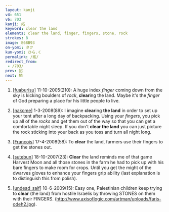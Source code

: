 ```yaml
---
layout: kanji
v4: 651
v6: 703
kanji: 拓
keyword: clear the land
elements: clear the land, finger, fingers, stone, rock
strokes: 8
image: E68B93
on-yomi: タク
kun-yomi: ひら.く
permalink: /拓/
redirect_from:
 - /703/
prev: 招
next: 拍
---
```


1) [<a href="http://kanji.koohii.com/profile/fuaburisu">fuaburisu</a>] 11-10-2005(210): A huge index <em>finger</em> coming down from the sky is kicking boulders of <em>rock</em>,<strong> clear</strong>ing the land. Maybe it&#039;s the <em>finger</em> of God preparing a place for his little people to live.

2) [<a href="http://kanji.koohii.com/profile/nakome">nakome</a>] 1-3-2008(89): I imagine <strong>clear</strong>ing <strong>the land</strong> in order to set up your tent after a long day of backpacking. Using your <em>fingers</em>, you pick up all of the <em>rocks</em> and get them out of the way so that you can get a comfortable night sleep. If you don&#039;t <strong>clear the land</strong> you can just picture the rock sticking into your back as you toss and turn all night long.

3) [<a href="http://kanji.koohii.com/profile/Francois">Francois</a>] 17-4-2008(58): To<strong> clear</strong> the land, farmers use their fingers to get the stones out.

4) [<a href="http://kanji.koohii.com/profile/sutebun">sutebun</a>] 18-10-2007(23): <strong>Clear</strong> the land reminds me of that game Harvest Moon and all those stones in the farm he had to pick up with his bare fingers to make room for crops. Until you get the might of the dwarves gloves to enhance your fingers grip ability (last explanation is to distinguish this from polish).

5) [<a href="http://kanji.koohii.com/profile/undead_saif">undead_saif</a>] 10-6-2009(15): Easy one, Palestinian children keep trying to<strong> clear</strong> (the land) from hostile Israelis by throwing STONES on them with their FINGERS. (<a href="http://www.axisoflogic.com/artman/uploads/faris-odeh2.jpg">http://www.axisoflogic.com/artman/uploads/faris-odeh2.jpg</a>).

